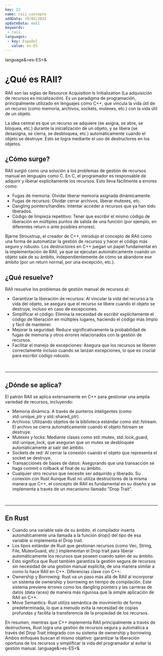```yaml
---
key: 22
name: raii_concepto
addData: 19/05/2025
updateData: null
keywords: 
 - raii
languages:
 - key: Español
   value: es-ES
---
```

language&>es-ES<&
# ¿Qué es RAII?

RAII son las siglas de Resource Acquisition Is Initialization (La adquisición de recursos es inicialización). Es un paradigma de programación, principalmente utilizado en lenguajes como C++, que vincula la vida útil de un recurso (como memoria, archivos, sockets, mutexes, etc.) con la vida útil de un objeto.

La idea central es que un recurso se adquiere (se asigna, se abre, se bloquea, etc.) durante la inicialización de un objeto, y se libera (se desasigna, se cierra, se desbloquea, etc.) automáticamente cuando el objeto se destruye. Esto se logra mediante el uso de destructores en los objetos.

## ¿Cómo surge?

RAII surgió como una solución a los problemas de gestión de recursos manual en lenguajes como C. En C, el programador es responsable de adquirir y liberar explícitamente los recursos. Esto lleva fácilmente a errores como:

 * Fugas de memoria: Olvidar liberar memoria asignada dinámicamente.
 * Fugas de recursos: Olvidar cerrar archivos, liberar mutexes, etc.
 * Dangling pointers/handles: Intentar acceder a recursos que ya han sido liberados.
 * Código de limpieza repetitivo: Tener que escribir el mismo código de liberación en múltiples puntos de salida de una función (por ejemplo, en diferentes return o ante posibles errores).

Bjarne Stroustrup, el creador de C++, introdujo el concepto de RAII como una forma de automatizar la gestión de recursos y hacer el código más seguro y robusto. Los destructores en C++ juegan un papel fundamental en la implementación de RAII, ya que se ejecutan automáticamente cuando un objeto sale de su ámbito, independientemente de cómo se abandone ese ámbito (por un return normal, por una excepción, etc.).

## ¿Qué resuelve?

RAII resuelve los problemas de gestión manual de recursos al:
 * Garantizar la liberación de recursos: Al vincular la vida del recurso a la vida del objeto, se asegura que el recurso se libere cuando el objeto se destruye, incluso en caso de excepciones.
 * Simplificar el código: Elimina la necesidad de escribir explícitamente el código de liberación en múltiples lugares, haciendo el código más limpio y fácil de mantener.
 * Mejorar la seguridad: Reduce significativamente la probabilidad de fugas de memoria y otros errores relacionados con la gestión de recursos.
 * Facilitar el manejo de excepciones: Asegura que los recursos se liberen correctamente incluso cuando se lanzan excepciones, lo que es crucial para escribir código robusto.

<br />
<hr />

## ¿Dónde se aplica?

El patrón RAII se aplica extensamente en C++ para gestionar una amplia variedad de recursos, incluyendo:
 * Memoria dinámica: A través de punteros inteligentes (como std::unique_ptr y std::shared_ptr).
 * Archivos: Utilizando objetos de la biblioteca estándar como std::fstream. El archivo se cierra automáticamente cuando el objeto fstream se destruye.
 * Mutexes y locks: Mediante clases como std::mutex, std::lock_guard, std::unique_lock, que aseguran que un mutex se desbloquee automáticamente al salir del ámbito.
 * Sockets de red: Al cerrar la conexión cuando el objeto que representa el socket se destruye.
 * Transacciones de bases de datos: Asegurando que una transacción se haga commit o rollback al final de su ámbito.
 * Cualquier otro recurso que necesite ser adquirido y liberado.
Su conexión con Rust
Aunque Rust no utiliza destructores de la misma manera que C++, el concepto de RAII es fundamental en su diseño y se implementa a través de un mecanismo llamado "Drop Trait".

<br />
<hr />

## En Rust

 * Cuando una variable sale de su ámbito, el compilador inserta automáticamente una llamada a la función drop() del tipo de esa variable si implementa el Drop trait.
 * Los tipos estándar de Rust que gestionan recursos (como Vec, String, File, MutexGuard, etc.) implementan el Drop trait para liberar automáticamente los recursos que poseen cuando salen de su ámbito.
 * Esto significa que Rust también garantiza la gestión segura de recursos sin necesidad de una gestión manual explícita, de una manera similar a como lo hace RAII en C++.
Diferencias clave con C++:
 * Ownership y Borrowing: Rust va un paso más allá de RAII al incorporar un sistema de ownership y borrowing en tiempo de compilación. Este sistema previene errores como los dangling pointers y las carreras de datos (data races) de manera más rigurosa que la simple aplicación de RAII en C++.
 * Move Semantics: Rust utiliza semántica de movimiento de forma predeterminada, lo que a menudo evita la necesidad de copias profundas y facilita la transferencia de la propiedad de los recursos.

En resumen, mientras que C++ implementa RAII principalmente a través de destructores, Rust logra una gestión de recursos segura y automática a través del Drop Trait integrado con su sistema de ownership y borrowing. Ambos enfoques buscan el mismo objetivo: garantizar la liberación oportuna de los recursos y simplificar la vida del programador al evitar la gestión manual.
language&>es-ES<&